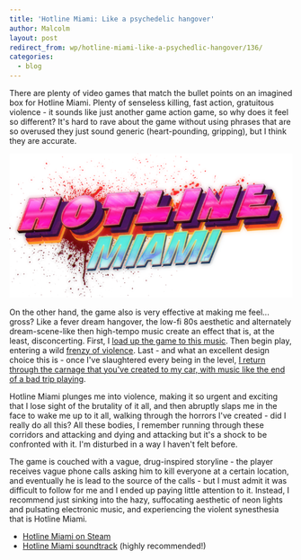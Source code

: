 ```yaml
---
title: 'Hotline Miami: Like a psychedelic hangover'
author: Malcolm
layout: post
redirect_from: wp/hotline-miami-like-a-psychedlic-hangover/136/
categories:
  - blog
---
```


There are plenty of video games that match the bullet points on an imagined box for Hotline Miami. Plenty of senseless killing, fast action, gratuitous violence - it sounds like just another game action game, so why does it feel so different? It's hard to rave about the game without using phrases that are so overused they just sound generic (heart-pounding, gripping), but I think they are accurate.

![Hotline Miami logo small](/assets/Hotline-Miami-Logo-Small.png)

On the other hand, the game also is very effective at making me feel... gross? Like a fever dream hangover, the low-fi 80s aesthetic and alternately dream-scene-like then high-tempo music create an effect that is, at the least, disconcerting. First, I [load up the game to this music][1]. Then begin play, entering a wild [frenzy of violence][2]. Last - and what an excellent design choice this is - once I've slaughtered every being in the level, [I return through the carnage that you've created to my car, with music like the end of a bad trip playing][3].

Hotline Miami plunges me into violence, making it so urgent and exciting that I lose sight of the brutality of it all, and then abruptly slaps me in the face to wake me up to it all, walking through the horrors I've created - did I really do all this? All these bodies, I remember running through these corridors and attacking and dying and attacking but it's a shock to be confronted with it. I'm disturbed in a way I haven't felt before.

The game is couched with a vague, drug-inspired storyline - the player receives vague phone calls asking him to kill everyone at a certain location, and eventually he is lead to the source of the calls - but I must admit it was difficult to follow for me and I ended up paying little attention to it. Instead, I recommend just sinking into the hazy, suffocating aesthetic of neon lights and pulsating electronic music, and experiencing the violent synesthesia that is Hotline Miami.

  * [Hotline Miami on Steam][5]
  * [Hotline Miami soundtrack][4] (highly recommended!)

 [1]: http://www.youtube.com/watch?v=1pDMof6dN9g
 [2]: http://www.youtube.com/watch?v=By6FTXoyG_k
 [3]: http://www.youtube.com/watch?feature=player_detailpage&v=bOIVk1LE_2c#t=249s
 [4]: https://soundcloud.com/devolverdigital/sets/hotline-miami-official
 [5]: http://store.steampowered.com/app/219150/